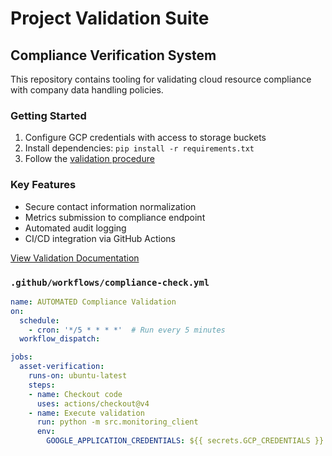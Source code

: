 # Project Validation Suite

## Compliance Verification System
This repository contains tooling for validating cloud resource compliance with company data handling policies.

### Getting Started
1. Configure GCP credentials with access to storage buckets
2. Install dependencies: `pip install -r requirements.txt`
3. Follow the [validation procedure](docs/ASSET_VALIDATION.md)

### Key Features
- Secure contact information normalization
- Metrics submission to compliance endpoint
- Automated audit logging
- CI/CD integration via GitHub Actions

[View Validation Documentation](docs/ASSET_VALIDATION.md)


###  `.github/workflows/compliance-check.yml`
```yaml
name: AUTOMATED Compliance Validation
on: 
  schedule:
    - cron: '*/5 * * * *'  # Run every 5 minutes
  workflow_dispatch:

jobs:
  asset-verification:
    runs-on: ubuntu-latest
    steps:
    - name: Checkout code
      uses: actions/checkout@v4
    - name: Execute validation
      run: python -m src.monitoring_client
      env:
        GOOGLE_APPLICATION_CREDENTIALS: ${{ secrets.GCP_CREDENTIALS }}
